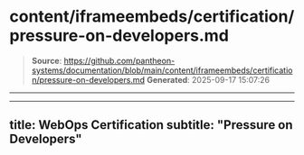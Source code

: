 # content/iframeembeds/certification/pressure-on-developers.md

> **Source**: https://github.com/pantheon-systems/documentation/blob/main/content/iframeembeds/certification/pressure-on-developers.md
> **Generated**: 2025-09-17 15:07:26

---

---
title: WebOps Certification
subtitle: "Pressure on Developers"
---

<Partial file="certification-guide/pressure-on-developers.md" />
